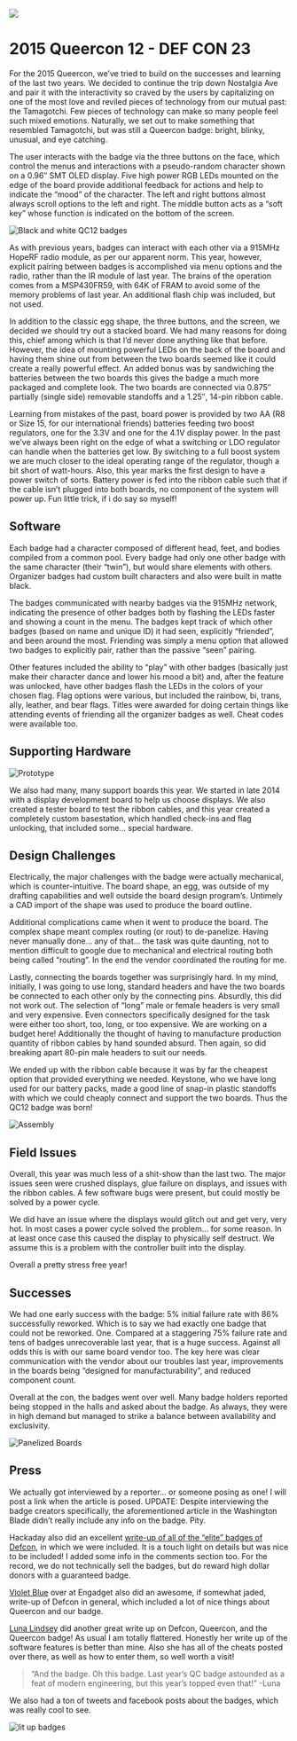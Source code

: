 ![](media/clouds.png)

# 2015 Queercon 12 - DEF CON 23

For the 2015 Queercon, we’ve tried to build on the successes and learning of the last two years.  We decided to continue the trip down Nostalgia Ave and pair it with the interactivity so craved by the users by capitalizing on one of the most love and reviled pieces of technology from our mutual past: the Tamagotchi.  Few pieces of technology can make so many people feel such mixed emotions.  Naturally, we set out to make something that resembled Tamagotchi, but was still a Queercon badge: bright, blinky, unusual, and eye catching.

The user interacts with the badge via the three buttons on the face, which control the menus and interactions with a pseudo-random character shown on a 0.96″ SMT OLED display.  Five high power RGB LEDs mounted on the edge of the board provide additional feedback for actions and help to indicate the “mood” of the character.  The left and right buttons almost always scroll options to the left and right.  The middle button acts as a “soft key” whose function is indicated on the bottom of the screen.

![Black and white QC12 badges](media/dsc_3067-edit.jpg)

As with previous years, badges can interact with each other via a 915MHz HopeRF radio module, as per our apparent norm.  This year, however, explicit pairing between badges is accomplished via menu options and the radio, rather than the IR module of last year.  The brains of the operation comes from a MSP430FR59, with 64K of FRAM to avoid some of the memory problems of last year.  An additional flash chip was included, but not used.

In addition to the classic egg shape, the three buttons, and the screen, we decided we should try out a stacked board.  We had many reasons for doing this, chief among which is that I’d never done anything like that before.  However, the idea of mounting powerful LEDs on the back of the board and having them shine out from between the two boards seemed like it could create a really powerful effect.  An added bonus was by sandwiching the batteries between the two boards this gives the badge a much more packaged and complete look.  The two boards are connected via 0.875″ partially (single side) removable standoffs and a 1.25″, 14-pin ribbon cable.

Learning from mistakes of the past, board power is provided by two AA (R8 or Size 15, for our international friends) batteries feeding two boost regulators, one for the 3.3V and one for the 4.1V display power.  In the past we’ve always been right on the edge of what a switching or LDO regulator can handle when the batteries get low.  By switching to a full boost system we are much closer to the ideal operating range of the regulator, though a bit short of watt-hours. Also, this year marks the first design to have a power switch of sorts.  Battery power is fed into the ribbon cable such that if the cable isn’t plugged into both boards, no component of the system will power up.  Fun little trick, if i do say so myself!

## Software

Each badge had a character composed of different head, feet, and bodies compiled from a common pool. Every badge had only one other badge with the same character (their “twin”), but would share elements with others. Organizer badges had custom built characters and also were built in matte black.

The badges communicated with nearby badges via the 915MHz network, indicating the presence of other badges both by flashing the LEDs faster and showing a count in the menu. The badges kept track of which other badges (based on name and unique ID) it had seen, explicitly “friended”, and been around the most. Friending was simply a menu option that allowed two badges to explicitly pair, rather than the passive “seen” pairing.

Other features included the ability to “play” with other badges (basically just make their character dance and lower his mood a bit) and, after the feature was unlocked, have other badges flash the LEDs in the colors of your chosen flag. Flag options were various, but included the rainbow, bi, trans, ally, leather, and bear flags. Titles were awarded for doing certain things like attending events of friending all the organizer badges as well. Cheat codes were available too.

## Supporting Hardware

![Prototype](media/breadboard.jpg)

We also had many, many support boards this year.  We started in late 2014 with a display development board to help us choose displays.  We also created a tester board to test the ribbon cables, and this year created a completely custom basestation, which handled check-ins and flag unlocking, that included some… special hardware.

## Design Challenges

Electrically, the major challenges with the badge were actually mechanical, which is counter-intuitive.  The board shape, an egg, was outside of my drafting capabilities and well outside the board design program’s.  Untimely a CAD import of the shape was used to produce the board outline.

Additional complications came when it went to produce the board.  The complex shape meant complex routing (or rout) to de-panelize.  Having never manually done… any of that… the task was quite daunting, not to mention difficult to google due to mechanical and electrical routing both being called “routing”.  In the end the vendor coordinated the routing for me.

Lastly, connecting the boards together was surprisingly hard.  In my mind, initially, I was going to use long, standard headers and have the two boards be connected to each other only by the connecting pins. Absurdly, this did not work out.  The selection of “long” male or female headers is very small and very expensive.  Even connectors specifically designed for the task were either too short, too, long, or too expensive.  We are working on a budget here!  Additionally the thought of having to manufacture production quantity of ribbon cables by hand sounded absurd.  Then again, so did breaking apart 80-pin male headers to suit our needs.

We ended up with the ribbon cable because it was by far the cheapest option that provided everything we needed.  Keystone, who we have long used for our battery packs, made a good line of snap-in plastic standoffs with which we could cheaply connect and support the two boards.  Thus the QC12 badge was born!

![Assembly](media/2015Assembly.jpg)

## Field Issues

Overall, this year was much less of a shit-show than the last two.  The major issues seen were crushed displays, glue failure on displays, and issues with the ribbon cables.  A few software bugs were present, but could mostly be solved by a power cycle.

We did have an issue where the displays would glitch out and get very, very hot.  In most cases a power cycle solved the problem… for some reason.  In at least once case this caused the display to physically self destruct.  We assume this is a problem with the controller built into the display.

Overall a pretty stress free year!

## Successes

We had one early success with the badge: 5% initial failure rate with 86% successfully reworked.  Which is to say we had exactly one badge that could not be reworked.  One.  Compared at a staggering 75% failure rate and tens of badges unrecoverable last year, that is a huge success.  Against all odds this is with our same board vendor too.  The key here was clear communication with the vendor about our troubles last year, improvements in the boards being “designed for manufacturability”, and reduced component count.

Overall at the con, the badges went over well.  Many badge holders reported being stopped in the halls and asked about the badge.  As always, they were in high demand but managed to strike a balance between availability and exclusivity.

![Panelized Boards](media/2015Panel.png)

## Press

We actually got interviewed by a reporter… or someone posing as one!  I will post a link when the article is posed. UPDATE: Despite interviewing the badge creators specifically, the aforementioned article in the Washington Blade didn’t really include any info on the badge.  Pity.

Hackaday also did an excellent [write-up of all of the “elite” badges of Defcon](http://hackaday.com/2015/08/10/all-the-unofficial-electronic-badges-of-def-con/), in which we were included.  It is a touch light on details but was nice to be included!  I added some info in the comments section too.  For the record, we do not technically sell the badges, but do reward high dollar donors with a guaranteed badge.

[Violet Blue](http://www.engadget.com/2015/08/14/def-con-23-pr-stunts-and-hackers/) over at Engadget also did an awesome, if somewhat jaded, write-up of Defcon in general, which included a lot of nice things about Queercon and our badge.

[Luna Lindsey](http://www.lunalindsey.com/2015/08/defcon-23-putting-confidence-in-con.html) did another great write up on Defcon, Queercon, and the Queercon badge!  As usual I am totally flattered.  Honestly her write up of the software features is better than mine.  Also she has all of the cheats posted over there, as well as how to enter them, so well worth a visit!

> “And the badge. Oh this badge. Last year’s QC badge astounded as a feat of modern engineering, but this year’s topped even that!” -Luna

We also had a ton of tweets and facebook posts about the badges, which was really cool to see.

![lit up badges](media/fieldphoto.jpg)
